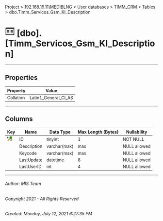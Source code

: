 #### 

[Project](../../../../index.md) > [192.168.19.11\\MEDIBLNG](../../../index.md) > [User databases](../../index.md) > [TIMM_CRM](../index.md) > [Tables](Tables.md) > dbo.Timm_Servicos_Gsm_KI_Description

# ![Tables](../../../../Images/Table32.png) [dbo].[Timm_Servicos_Gsm_KI_Description]

---

## <a name="#properties"></a>Properties

| Property | Value |
|---|---|
| Collation | Latin1_General_CI_AS |


---

## <a name="#columns"></a>Columns

| Key | Name | Data Type | Max Length (Bytes) | Nullability |
|---|---|---|---|---|
| [![Cluster Primary Key PK_Timm_Servicos_Gsm_KI_Description: ID](../../../../Images/pkcluster.png)](#indexes) | ID | tinyint | 1 | NOT NULL |
|  | Description | varchar(max) | max | NULL allowed |
|  | Keycode | varchar(max) | max | NULL allowed |
|  | LastUpdate | datetime | 8 | NULL allowed |
|  | LastUserID | int | 4 | NULL allowed |


---

###### Author:  MIS Team

###### Copyright 2021 - All Rights Reserved

###### Created: Monday, July 12, 2021 6:27:35 PM

